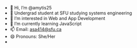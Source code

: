 - 👋 Hi, I’m @amytis25
- 🏫 Undergrad student at SFU studying systems engineering
- 👀 I’m interested in Web and App Development
- 🌱 I’m currently learning JavaScript
- 📫 Email: asa414@sfu.ca
- 😄 Pronouns: She/Her
- 


